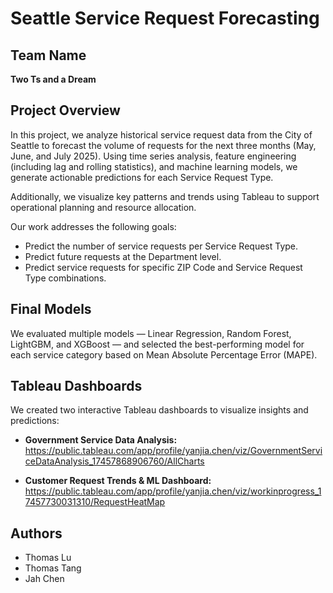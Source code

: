# Seattle Service Request Forecasting

## Team Name
**Two Ts and a Dream**

## Project Overview
In this project, we analyze historical service request data from the City of Seattle to forecast the volume of requests for the next three months (May, June, and July 2025). Using time series analysis, feature engineering (including lag and rolling statistics), and machine learning models, we generate actionable predictions for each Service Request Type. 

Additionally, we visualize key patterns and trends using Tableau to support operational planning and resource allocation.

Our work addresses the following goals:
- Predict the number of service requests per Service Request Type.
- Predict future requests at the Department level.
- Predict service requests for specific ZIP Code and Service Request Type combinations.

## Final Models
We evaluated multiple models — Linear Regression, Random Forest, LightGBM, and XGBoost — and selected the best-performing model for each service category based on Mean Absolute Percentage Error (MAPE).

## Tableau Dashboards
We created two interactive Tableau dashboards to visualize insights and predictions:

- **Government Service Data Analysis:**  
https://public.tableau.com/app/profile/yanjia.chen/viz/GovernmentServiceDataAnalysis_17457868906760/AllCharts 

- **Customer Request Trends & ML Dashboard:**  
https://public.tableau.com/app/profile/yanjia.chen/viz/workinprogress_17457730031310/RequestHeatMap 

## Authors
- Thomas Lu
- Thomas Tang
- Jah Chen